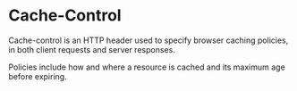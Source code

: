 # Cache-Control

Cache-control is an HTTP header used to specify browser caching policies, in both client requests and server responses.

Policies include how and where a resource is cached and its maximum age before expiring.
